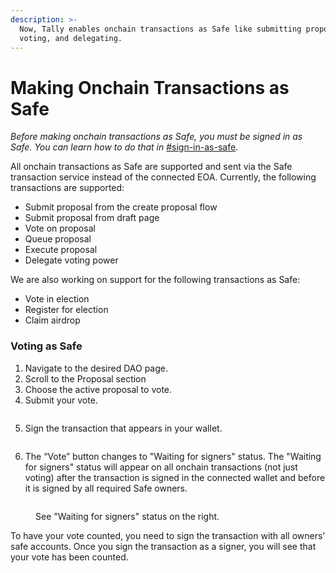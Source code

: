 ```yaml
---
description: >-
  Now, Tally enables onchain transactions as Safe like submitting proposals,
  voting, and delegating.
---
```


# Making Onchain Transactions as Safe

_Before making onchain transactions as Safe, you must be signed in as Safe. You can learn how to do that in_ [#sign-in-as-safe](../../navigating-the-tally-platform/getting-started.md#sign-in-as-safe "mention").

All onchain transactions as Safe are supported and sent via the Safe transaction service instead of the connected EOA. Currently, the following transactions are supported:&#x20;

* Submit proposal from the create proposal flow&#x20;
* Submit proposal from draft page&#x20;
* Vote on proposal&#x20;
* Queue proposal&#x20;
* Execute proposal&#x20;
* Delegate voting power&#x20;

We are also working on support for the following transactions as Safe:&#x20;

* Vote in election&#x20;
* Register for election&#x20;
* Claim airdrop

### Voting as Safe

1. Navigate to the desired DAO page.
2. Scroll to the Proposal section
3. Choose the active proposal to vote.
4. Submit your vote.

<figure><img src="https://lh4.googleusercontent.com/csV9QGmTgpykP0mgKglIc0bpy89Dp9ZOkP3nJNmIcd03Q0JY-uxX3BfKBFpPJp0uPgGH8to_zi9xbLwWDan2PwgSI241uXUjaiTcAx2wbBgkJYUFSjB3Is3muKW-P0wnReL1FodrBQhln8F1AgFdJfE" alt=""><figcaption></figcaption></figure>

5. Sign the transaction that appears in your wallet.

<figure><img src="https://lh4.googleusercontent.com/CpZDf6DMj7WLlZTV9JFWKJsAFMi6mkqZPq1GwNoEnTDWGOhPmAXyNTafB4_UxcDjj23YyLleopcFh-x66ARlHiZkv691h5LNoGKvtuE6iQkoZBYE-11iqcIj7fp-tQNZH0t63Rd-4QGhlWErFpsL2vo" alt=""><figcaption></figcaption></figure>

6. The “Vote”  button changes to "Waiting for signers" status. The "Waiting for signers" status will appear on all onchain transactions (not just voting) after the transaction is signed in the connected wallet and before it is signed by all required Safe owners.

<figure><img src="https://lh4.googleusercontent.com/T3oCunk2wurPhH3PZov4ReLs76_MyeeU7aNJYILTirrB4XhL4IyjvvGIGJzpkdqzTLyxVOvq30nPsFBLNB4Ck8XIsKbflMU3UZ9hkL6ms5AYvwsnOlBuUhmgcLpHrm6U-Aa13-B-EnTPEQjCcPssSy0" alt=""><figcaption><p>See "Waiting for signers" status on the right.</p></figcaption></figure>

To have your vote counted, you need to sign the transaction with all owners' safe accounts. Once you sign the transaction as a signer, you will see that your vote has been counted.
